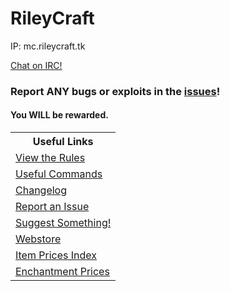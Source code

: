 # RileyCraft

IP: mc.rileycraft.tk

[Chat on IRC!](irc)

### Report ANY bugs or exploits in the [issues](http://github.com/rileycraft/rileycraft.github.io/issues/new)!
#### You WILL be rewarded.

<table>
  <tr>
    <th>Useful Links</th>
  </tr>
  <tr>
    <td><a href="rules">View the Rules</a></td>
  </tr>
  <tr>
    <td><a href="UsefulCommands">Useful Commands</a></td>
  </tr>
  <tr>
    <td><a href="CHANGELOG">Changelog</a></td>
  </tr>
  <tr>
    <td><a href="http://github.com/RileyCraft/rileycraft.github.io/issues/new">Report an Issue</a></td>
  </tr>
  <tr>
    <td><a href="http://feedback.rileycraft.tk">Suggest Something!</a></td>
  </tr>
  <tr>
    <td><a href="http://store.rileycraft.tk">Webstore</a></td>
  </tr>
  <tr>
    <td><a href="ItemPrices">Item Prices Index</a></td>
  </tr>
  <tr>
    <td><a href="enchantments">Enchantment Prices</a></td>
  </tr>
</table>
